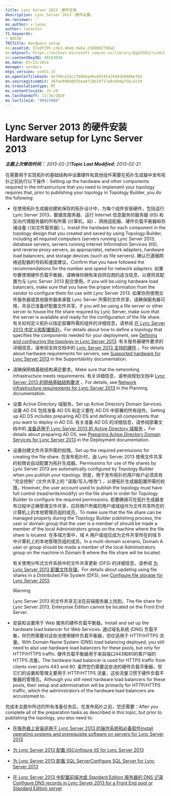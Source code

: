 ```yaml
---
title: Lync Server 2013：硬件安装
description: Lync Server 2013：硬件设置。
ms.reviewer: ''
ms.author: v-lanac
author: lanachin
f1.keywords:
- NOCSH
TOCTitle: Hardware setup
ms:assetid: 37a9f295-cde3-4beb-9a6a-2580082798ab
ms:mtpsurl: https://technet.microsoft.com/en-us/library/Gg425852(v=OCS.15)
ms:contentKeyID: 48183834
ms.date: 07/23/2014
manager: serdars
mtps_version: v=OCS.15
ms.openlocfilehash: 4e798ce32c1f89bba40ad9245426492b0489e7b4
ms.sourcegitcommit: 36fee89bb887bea4f18b19f17a8c69daf5bc423d
ms.translationtype: MT
ms.contentlocale: zh-CN
ms.lasthandoff: 11/26/2020
ms.locfileid: "49427689"
---
```

# <a name="hardware-setup-for-lync-server-2013"></a><span data-ttu-id="afa54-103">Lync Server 2013 的硬件安装</span><span class="sxs-lookup"><span data-stu-id="afa54-103">Hardware setup for Lync Server 2013</span></span>

<div data-xmlns="http://www.w3.org/1999/xhtml">

<div class="topic" data-xmlns="http://www.w3.org/1999/xhtml" data-msxsl="urn:schemas-microsoft-com:xslt" data-cs="https://msdn.microsoft.com/">

<div data-asp="https://msdn2.microsoft.com/asp">



</div>

<div id="mainSection">

<div id="mainBody"><span data-ttu-id="afa54-104">

<span> </span></span><span class="sxs-lookup"><span data-stu-id="afa54-104">

<span> </span></span></span>

<span data-ttu-id="afa54-105">_**主题上次修改时间：** 2013-02-21_</span><span class="sxs-lookup"><span data-stu-id="afa54-105">_**Topic Last Modified:** 2013-02-21_</span></span>

<span data-ttu-id="afa54-106">在需要用于实现拓扑的基础结构中设置硬件和其他组件需要在拓扑生成器中发布拓扑之前执行以下操作：</span><span class="sxs-lookup"><span data-stu-id="afa54-106">Setting up the hardware and other components required in the infrastructure that you need to implement your topology requires that, prior to publishing your topology in Topology Builder, you do the following:</span></span>

  - <span data-ttu-id="afa54-107">在使用拓扑生成器创建和保存的拓扑设计中，为每个组件安装硬件，包括运行 Lync Server 2013、数据库服务器、运行 Internet 信息服务的服务器 (IIS) 和反向代理服务器的所有所需 (计算机，如) 、网络适配器、硬件负载平衡器和存储设备 (（如文件服务器) ）。</span><span class="sxs-lookup"><span data-stu-id="afa54-107">Install the hardware for each component in the topology design that you created and saved by using Topology Builder, including all required computers (servers running Lync Server 2013, database servers, servers running Internet Information Services (IIS), and reverse proxy servers, as appropriate), network adapters, hardware load balancers, and storage devices (such as file servers).</span></span> <span data-ttu-id="afa54-108">确认已遵循网络适配器的号码和速度建议。</span><span class="sxs-lookup"><span data-stu-id="afa54-108">Confirm that you have followed the recommendations for the number and speed for network adapters.</span></span> <span data-ttu-id="afa54-109">如果你要使用硬件负载平衡器，请确保你拥有来自供应商的适当信息，以便将其配置为与 Lync Server 2013 配合使用。</span><span class="sxs-lookup"><span data-stu-id="afa54-109">If you will be using hardware load balancers, make sure that you have the proper information from the vendor to configure them for use with Lync Server 2013.</span></span> <span data-ttu-id="afa54-110">如果你将使用文件服务器或其他服务器来承载 Lync Server 所需的文件共享，请确保服务器可用，并且已准备好配置文件共享。</span><span class="sxs-lookup"><span data-stu-id="afa54-110">If you will be using a file server or other server to house the file share required by Lync Server, make sure that the server is available and ready for the configuration of the file share.</span></span> <span data-ttu-id="afa54-111">有关如何定义拓扑以指定部署所需的组件的详细信息，请参阅 [在 Lync Server 2013 中定义和配置拓扑](lync-server-2013-defining-and-configuring-the-topology.md)。</span><span class="sxs-lookup"><span data-stu-id="afa54-111">For details about how to define a topology that specifies the components needed for your deployment, see [Defining and configuring the topology in Lync Server 2013](lync-server-2013-defining-and-configuring-the-topology.md).</span></span> <span data-ttu-id="afa54-112">有关服务器硬件要求的详细信息，请参阅支持文档中的 [Lync Server 2013 支持的硬件](lync-server-2013-supported-hardware.md) 。</span><span class="sxs-lookup"><span data-stu-id="afa54-112">For details about hardware requirements for servers, see [Supported hardware for Lync Server 2013](lync-server-2013-supported-hardware.md) in the Supportability documentation.</span></span>

  - <span data-ttu-id="afa54-113">请确保网络基础结构满足要求。</span><span class="sxs-lookup"><span data-stu-id="afa54-113">Make sure that the networking infrastructure meets requirements.</span></span> <span data-ttu-id="afa54-114">有关详细信息，请参阅规划文档中 [Lync Server 2013 的网络基础结构要求](lync-server-2013-network-infrastructure-requirements.md) 。</span><span class="sxs-lookup"><span data-stu-id="afa54-114">For details, see [Network infrastructure requirements for Lync Server 2013](lync-server-2013-network-infrastructure-requirements.md) in the Planning documentation.</span></span>

  - <span data-ttu-id="afa54-115">设置 Active Directory 域服务。</span><span class="sxs-lookup"><span data-stu-id="afa54-115">Set up Active Directory Domain Services.</span></span> <span data-ttu-id="afa54-116">设置 AD DS 包括准备 AD DS 和定义要在 AD DS 中部署的所有组件。</span><span class="sxs-lookup"><span data-stu-id="afa54-116">Setting up AD DS includes preparing AD DS and defining all components that you want to deploy in AD DS.</span></span> <span data-ttu-id="afa54-117">有关准备 AD DS 的详细信息，请参阅部署文档中的 [准备适用于 Lync Server 2013 的 Active Directory 域服务](lync-server-2013-preparing-active-directory-domain-services.md) 。</span><span class="sxs-lookup"><span data-stu-id="afa54-117">For details about preparing AD DS, see [Preparing Active Directory Domain Services for Lync Server 2013](lync-server-2013-preparing-active-directory-domain-services.md) in the Deployment documentation.</span></span>

  - <span data-ttu-id="afa54-118">设置创建文件共享所需的权限。</span><span class="sxs-lookup"><span data-stu-id="afa54-118">Set up the required permissions for creating the file share.</span></span> <span data-ttu-id="afa54-119">在发布拓扑时，由 Lync Server 2013 使用文件共享的权限会自动配置为拓扑生成器。</span><span class="sxs-lookup"><span data-stu-id="afa54-119">Permissions for use of file shares by Lync Server 2013 are automatically configured by Topology Builder when you publish your topology.</span></span> <span data-ttu-id="afa54-120">但是，用于发布拓扑的用户帐户必须具有 "完全控制" (文件共享上的 "读取/写入/修改") ，以便拓扑生成器配置所需的权限。</span><span class="sxs-lookup"><span data-stu-id="afa54-120">However, the user account used to publish the topology must have full control (read/write/modify) on the file share in order for Topology Builder to configure the required permissions.</span></span> <span data-ttu-id="afa54-121">若要确保可在拓扑生成器发布过程中正确管理文件共享，应将用户所属的用户或域组作为文件共享所在的计算机上的本地管理员组的成员。</span><span class="sxs-lookup"><span data-stu-id="afa54-121">To make sure that the file share can be managed properly during the Topology Builder publishing process, the user or domain group that the user is a member of should be made a member of the local Administrators group on the machine where the file share is located.</span></span> <span data-ttu-id="afa54-122">在多域方案中，域 A 用户或组应成为文件共享所在的域 B 中计算机上的本地管理员组的成员。</span><span class="sxs-lookup"><span data-stu-id="afa54-122">In a multi-domain scenario, Domain A user or group should be made a member of the local Administrators group on the machine in Domain B where the file share will be located.</span></span>
    
    <span data-ttu-id="afa54-123">有关使用分布式文件系统中的文件共享更新 (DFS) 的详细信息，请参阅 [为 Lync Server 2013 配置文件存储](lync-server-2013-configure-dfs-file-storage.md)。</span><span class="sxs-lookup"><span data-stu-id="afa54-123">For details about updating using file shares in a Distributed File System (DFS), see [Configure file storage for Lync Server 2013](lync-server-2013-configure-dfs-file-storage.md).</span></span>
    
    <div>
    

    > [!WARNING]  
    > <span data-ttu-id="afa54-124">Lync Server 2013 的文件共享无法在前端服务器上找到。</span><span class="sxs-lookup"><span data-stu-id="afa54-124">The file share for Lync Server 2013, Enterprise Edition cannot be located on the Front End Server.</span></span>

    
    </div>

  - <span data-ttu-id="afa54-125">安装和设置用于 Web 服务的硬件负载平衡器。</span><span class="sxs-lookup"><span data-stu-id="afa54-125">Install and set up the hardware load balancer for Web Services.</span></span> <span data-ttu-id="afa54-126">通过域名系统 (DNS) 负载平衡，你仍然需要对这些池使用硬件负载平衡器，但仅适用于 HTTP/HTTPS 流量。</span><span class="sxs-lookup"><span data-stu-id="afa54-126">With Domain Name System (DNS) load balancing deployed, you still need to also use hardware load balancers for these pools, but only for HTTP/HTTPS traffic.</span></span> <span data-ttu-id="afa54-127">硬件负载平衡器用于来自端口443和80的客户端的 HTTPS 流量。</span><span class="sxs-lookup"><span data-stu-id="afa54-127">The hardware load balancer is used for HTTPS traffic from clients over ports 443 and 80.</span></span> <span data-ttu-id="afa54-128">虽然您仍需要这些池的硬件负载平衡器，但它们的设置和管理主要用于 HTTP/HTTPS 流量，这些流量习惯于硬件负载平衡器的管理员。</span><span class="sxs-lookup"><span data-stu-id="afa54-128">Although you still need hardware load balancers for these pools, their setup and administration will be primarily for HTTP/HTTPS traffic, which the administrators of the hardware load balancers are accustomed to.</span></span>

<span data-ttu-id="afa54-129">完成本主题中所述的所有准备任务后，在发布拓扑之前，您还需要：</span><span class="sxs-lookup"><span data-stu-id="afa54-129">After you complete all of the preparation tasks as described in this topic, but prior to publishing the topology, you also need to:</span></span>

  - [<span data-ttu-id="afa54-130">在服务器上安装适用于 Lync Server 2013 的操作系统和必备软件</span><span class="sxs-lookup"><span data-stu-id="afa54-130">Install operating systems and prerequisite software on servers for Lync Server 2013</span></span>](lync-server-2013-install-operating-systems-and-prerequisite-software-on-servers.md)

  - [<span data-ttu-id="afa54-131">为 Lync Server 2013 配置 IIS</span><span class="sxs-lookup"><span data-stu-id="afa54-131">Configure IIS for Lync Server 2013</span></span>](lync-server-2013-configure-iis.md)

  - [<span data-ttu-id="afa54-132">为 Lync Server 2013 配置 SQL Server</span><span class="sxs-lookup"><span data-stu-id="afa54-132">Configure SQL Server for Lync Server 2013</span></span>](lync-server-2013-configure-sql-server-for-lync-server.md)

  - [<span data-ttu-id="afa54-133">在 Lync Server 2013 中配置前端池或 Standard Edition 服务器的 DNS 记录</span><span class="sxs-lookup"><span data-stu-id="afa54-133">Configure DNS records in Lync Server 2013 for a Front End pool or Standard Edition server</span></span>](lync-server-2013-configure-dns-records-for-a-front-end-pool-or-standard-edition-server.md)

<span data-ttu-id="afa54-134"></div>

<span> </span>

</div>

</div>

</span><span class="sxs-lookup"><span data-stu-id="afa54-134"></div>

<span> </span>

</div>

</div>

</span></span></div>

